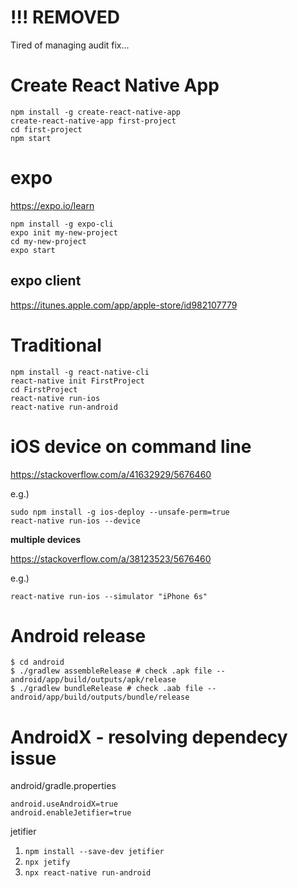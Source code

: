 # !!! REMOVED #

Tired of managing audit fix...


# Create React Native App #

```shell
npm install -g create-react-native-app
create-react-native-app first-project
cd first-project
npm start
```


# expo #

<https://expo.io/learn>

```shell
npm install -g expo-cli
expo init my-new-project
cd my-new-project
expo start
```


## expo client ##

<https://itunes.apple.com/app/apple-store/id982107779>


# Traditional #

```shell
npm install -g react-native-cli
react-native init FirstProject
cd FirstProject
react-native run-ios
react-native run-android
```


# iOS device on command line #

<https://stackoverflow.com/a/41632929/5676460>

e.g.)

```shell
sudo npm install -g ios-deploy --unsafe-perm=true
react-native run-ios --device
```

**multiple devices**

<https://stackoverflow.com/a/38123523/5676460>


e.g.)

```shell
react-native run-ios --simulator "iPhone 6s"
```


# Android release #

```shell
$ cd android
$ ./gradlew assembleRelease # check .apk file -- android/app/build/outputs/apk/release
$ ./gradlew bundleRelease # check .aab file -- android/app/build/outputs/bundle/release
```

# AndroidX - resolving dependecy issue #

android/gradle.properties

```properties
android.useAndroidX=true
android.enableJetifier=true
```

jetifier

1. `npm install --save-dev jetifier`
1. `npx jetify`
1. `npx react-native run-android`

